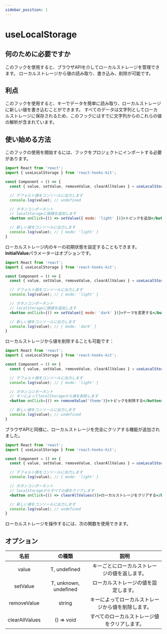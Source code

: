 ```yaml
---
sidebar_position: 1
---
```


# useLocalStorage

## 何のために必要ですか

このフックを使用すると、ブラウザAPIを介してローカルストレージを管理できます。 ローカルストレージから値の読み取り、書き込み、削除が可能です。

## 利点

このフックを使用すると、キーでデータを簡単に読み取り、ローカルストレージに新しい値を書き込むことができます。 すべてのデータは文字列としてローカルストレージに保存されるため、このフックにはすでに文字列からのこれらの値の解析が含まれています。

## 使い始める方法

このフックの使用を開始するには、フックをプロジェクトにインポートする必要があります。

```jsx
import React from 'react';
import { useLocalStorage } from 'react-hooks-kit';

const Component = () => {
  const { value, setValue, removeValue, clearAllValues } = useLocalStorage({key: 'theme'});

  // デフォルト値をコンソールに出力します
  console.log(value); // undefined

  // ボタンコンポーネント
  // localStorageに価値を追加します
  <button onClick={() => setValue({ mode: 'light' })}>トピックを追加</button>

  // 新しい値をコンソールに出力します
  console.log(value); // { mode: 'light' }
}
```

ローカルストレージ内のキーの初期状態を設定することもできます。
**initialValue**パラメーターはオプションです。

```jsx
import React from 'react';
import { useLocalStorage } from 'react-hooks-kit';

const Component = () => {
  const { value, setValue, removeValue, clearAllValues } = useLocalStorage({key: 'theme', initialValue: { mode: 'light' }});

  // デフォルト値をコンソールに出力します
  console.log(value); // { mode: 'light' }

  // ボタンコンポーネント
  // localStorageに価値を追加します
  <button onClick={() => setValue({ mode: 'dark' })}>テーマを変更する</button>

  // 新しい値をコンソールに出力します
  console.log(value); // { mode: 'dark' }
}
```

ローカルストレージから値を削除することも可能です：

```jsx
import React from 'react';
import { useLocalStorage } from 'react-hooks-kit';

const Component = () => {
  const { value, setValue, removeValue, clearAllValues } = useLocalStorage({key: 'theme', initialValue: { mode: 'light' }});

  // デフォルト値をコンソールに出力します
  console.log(value); // { mode: 'light' }

  // ボタンコンポーネント
  // キーによってlocalStorageから値を削除します
  <button onClick={() => removeValue('theme')}>トピックを削除する</button>

  // 新しい値をコンソールに出力します
  console.log(value); // undefined
}
```

ブラウザAPIと同様に、ローカルストレージを完全にクリアする機能が追加されました。

```jsx
import React from 'react';
import { useLocalStorage } from 'react-hooks-kit';

const Component = () => {
  const { value, setValue, removeValue, clearAllValues } = useLocalStorage({key: 'theme', initialValue: { mode: 'light' }});

  // デフォルト値をコンソールに出力します
  console.log(value); // { mode: 'light' }

  // ボタンコンポーネント
  // localStorageからすべての値をクリアします
  <button onClick={() => clearAllValues()}>ローカルストレージをクリアする</button>

  // 新しい値をコンソールに出力します
  console.log(value); // undefined
}
```

ローカルストレージを操作するには、次の関数を使用できます。

## オプション

| 名前 | の種類 | 説明 |
| :---: | :---: | :---: |
| value | T, undefined | キーごとにローカルストレージの値を返します。 |
| setValue | T, unknown, undefined | ローカルストレージの値を設定します。 |
| removeValue | string | キーによってローカルストレージから値を削除します。 |
| clearAllValues | () => void | すべてのローカルストレージ値をクリアします。 |
